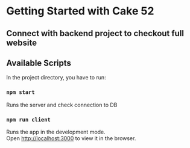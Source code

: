 # Getting Started with Cake 52

## Connect with backend project to checkout full website

## Available Scripts

In the project directory, you have to run:

### `npm start`

Runs the server and check connection to DB

### `npm run client`

Runs the app in the development mode.\
Open [http://localhost:3000](http://localhost:3000) to view it in the browser.
